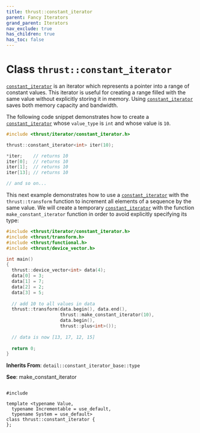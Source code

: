 ```yaml
---
title: thrust::constant_iterator
parent: Fancy Iterators
grand_parent: Iterators
nav_exclude: true
has_children: true
has_toc: false
---
```


# Class `thrust::constant_iterator`

<code><a href="{{ site.baseurl }}/api/classes/classthrust_1_1constant__iterator.html">constant&#95;iterator</a></code> is an iterator which represents a pointer into a range of constant values. This iterator is useful for creating a range filled with the same value without explicitly storing it in memory. Using <code><a href="{{ site.baseurl }}/api/classes/classthrust_1_1constant__iterator.html">constant&#95;iterator</a></code> saves both memory capacity and bandwidth.

The following code snippet demonstrates how to create a <code><a href="{{ site.baseurl }}/api/classes/classthrust_1_1constant__iterator.html">constant&#95;iterator</a></code> whose <code>value&#95;type</code> is <code>int</code> and whose value is <code>10</code>.



```cpp
#include <thrust/iterator/constant_iterator.h>

thrust::constant_iterator<int> iter(10);

*iter;    // returns 10
iter[0];  // returns 10
iter[1];  // returns 10
iter[13]; // returns 10

// and so on...
```

This next example demonstrates how to use a <code><a href="{{ site.baseurl }}/api/classes/classthrust_1_1constant__iterator.html">constant&#95;iterator</a></code> with the <code>thrust::transform</code> function to increment all elements of a sequence by the same value. We will create a temporary <code><a href="{{ site.baseurl }}/api/classes/classthrust_1_1constant__iterator.html">constant&#95;iterator</a></code> with the function <code>make&#95;constant&#95;iterator</code> function in order to avoid explicitly specifying its type:



```cpp
#include <thrust/iterator/constant_iterator.h>
#include <thrust/transform.h>
#include <thrust/functional.h>
#include <thrust/device_vector.h>

int main()
{
  thrust::device_vector<int> data(4);
  data[0] = 3;
  data[1] = 7;
  data[2] = 2;
  data[3] = 5;
  
  // add 10 to all values in data
  thrust::transform(data.begin(), data.end(),
                    thrust::make_constant_iterator(10),
                    data.begin(),
                    thrust::plus<int>());
  
  // data is now [13, 17, 12, 15]
  
  return 0;
}
```

**Inherits From**:
`detail::constant_iterator_base::type`

**See**:
make_constant_iterator 

<code class="doxybook">
<span>#include <thrust/iterator/constant_iterator.h></span><br>
<span>template &lt;typename Value,</span>
<span>&nbsp;&nbsp;typename Incrementable = use&#95;default,</span>
<span>&nbsp;&nbsp;typename System = use&#95;default&gt;</span>
<span>class thrust::constant&#95;iterator {</span>
<span>};</span>
</code>

